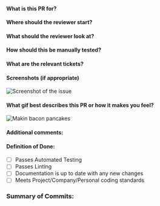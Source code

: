 #### What is this PR for?
#### Where should the reviewer start?
#### What should the reviewer look at?
#### How should this be manually tested?
#### What are the relevant tickets?
#### Screenshots (if appropriate)
![Screenshot of the issue](https://upload.wikimedia.org/wikipedia/commons/5/57/Bootstrap-3.1.1-screenshot-jumbotron-example.png)
#### What gif best describes this PR or how it makes you feel?
![Makin bacon pancakes](https://media.giphy.com/media/Jr1dbQy33utOg/giphy.gif)
#### Additional comments:
#### Definition of Done:
- [ ] Passes Automated Testing
- [ ] Passes Linting
- [ ] Documentation is up to date with any new changes
- [ ] Meets Project/Company/Personal coding standards
### Summary of Commits:
